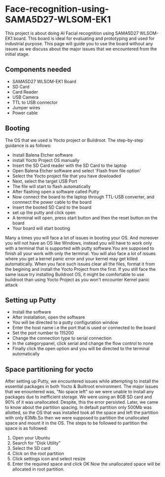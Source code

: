 # Face-recognition-using-SAMA5D27-WLSOM-EK1
This project is about doing AI Facial recognition using SAMA5D27 WLSOM-EK1 board. This board is ideal for evaluating and prototyping and used for industrial
purpose. This page will guide you to use the board without any issues as we discuss about the major issues that we encountered from the initial stage.

## Components needed
<ul>
<li>SAMA5D27 WLSOM-EK1 Board</li>
<li>SD Card</li>
<li>Card Reader</li>
<li>USB Camera</li>
<li>TTL to USB connector</li>
<li>Jumper wires</li>
<li>Power cable</li>
</ul>

## Booting
The OS that we used is Yocto project or Buildroot. The step-by-step guidance is as follows:
<ul>
<li>Install Balena Etcher software</li>
<li>install Yocto Project OS manually</li>
<li>Insert the SD Card reader with the SD Card to the laptop</li>
<li>Open Balena Etcher software and select 'Flash from file option'</li>
<li>Select the Yocto project file that you have dowloaded</li>
<li>Next, select the target USB Port</li>
<li>The file will start to flash automatically</li>
<li>After flashing open a software called Putty</li>
<li>Now connect the board to the laptop through TTL-USB converter, and connnect the power cable to the board</li>
<li>Insert the booted SD Card to the board</li>
<li>set up the putty and click open</li>
<li>A terminal will open, press start button and then the reset button on the board</li>
<li>Your board will start booting</li>
</ul>
Many a times you will face a lot of issues in booting your OS. And moreover you will not have an OS like Windows, instead you will have to work only with a terminal that
is supported with putty software.You are supposed to finish all your work with only the terminal.
You will also face a lot of issues where you get a kernel panic error and your kernel may get killed automatically. When you face such issues clear all the files, format it
from the begining and install the Yocto Project from the first. If you still face the same issue try installing Buildroot OS, it might be comfortable to use buildroot than
using Yocto Project as you won't encounter Kernel panic attack 

## Setting up Putty
<ul>
<li>Install the software</li>
<li>After installation, open the software</li>
<li>You will be directed to a putty configuration window</li>
<li>Enter the host name i.e the port that is used or connected to the board
<li>Set the port number to 115200</li>
<li>Change the connection type to serial connection</li>
<li>In the categorypanel, click serial and change the flow control to none</li>
<li>Finally click the open option and you will be directed to the terminal automatically</li>
</ul>

## Space partitioning for yocto
After setting up Putty, we encountered issues while attempting to install the essential packages in both Yocto & Builtroot environment. The major issues that we enountered was, "No space left" so we were unable to install any packages due to inefficient storage.  We were using an 8GB SD card and 90% of it was unallocated. Despite, this the error persisted. Later, we came to know about the partition spacing. In default partition only 500Mb was allotted, so the OS that was installed took all the space and left the partition with only 63Mb.So then we were supposed to partition the unallocated space and mount it in the OS. 
The steps to be followed to partition the space is as followed: 
1. Open your Ubuntu
2. Search for "Disk Utility"
3. Select the SD card 
4. Click on the root partition
5. Click settings icon and select resize
6. Enter the required space and click OK
Now the unallocated space will be allocated in root partition.







